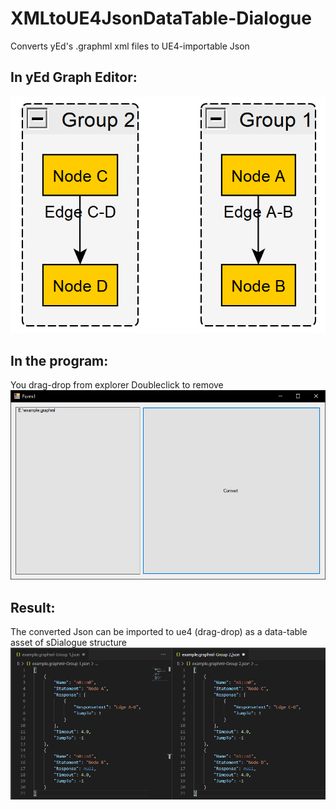 # XMLtoUE4JsonDataTable-Dialogue
Converts yEd's .graphml xml files to UE4-importable Json

## In yEd Graph Editor:
![Example](example.png)

## In the program:
  You drag-drop from explorer
  Doubleclick to remove
![Example2](example2.png)

## Result:
  The converted Json can be imported to ue4 (drag-drop) as a data-table asset of sDialogue structure
![Example3](example3.png)
